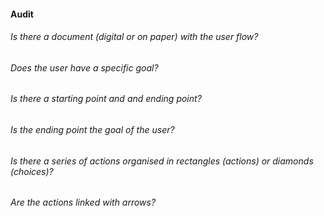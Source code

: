 #### Audit 

###### Is there a document (digital or on paper) with the user flow? 
###### Does the user have a specific goal?
###### Is there a starting point and and ending point?
###### Is the ending point the goal of the user?
###### Is there a series of actions organised in rectangles (actions) or diamonds (choices)?
###### Are the actions linked with arrows?